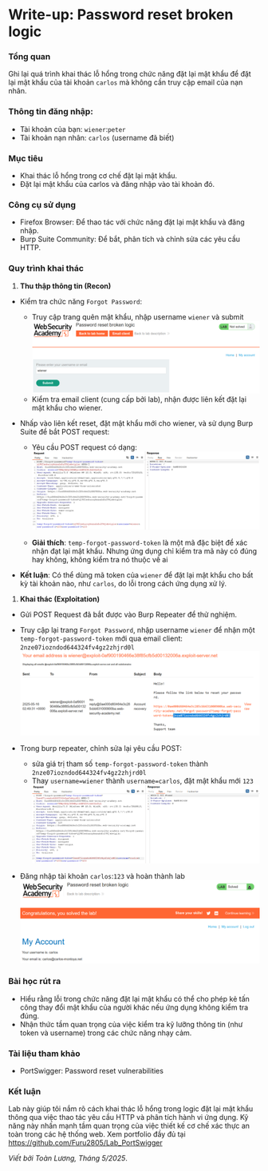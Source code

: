 # Write-up: Password reset broken logic

### Tổng quan
Ghi lại quá trình khai thác lỗ hổng trong chức năng đặt lại mật khẩu để đặt lại mật khẩu của tài khoản `carlos` mà không cần truy cập email của nạn nhân.

### Thông tin đăng nhập:
- Tài khoản của bạn: `wiener`:`peter`
- Tài khoản nạn nhân: `carlos` (username đã biết)

### Mục tiêu
- Khai thác lỗ hổng trong cơ chế đặt lại mật khẩu.
- Đặt lại mật khẩu của carlos và đăng nhập vào tài khoản đó.

### Công cụ sử dụng
- Firefox Browser: Để thao tác với chức năng đặt lại mật khẩu và đăng nhập.
- Burp Suite Community: Để bắt, phân tích và chỉnh sửa các yêu cầu HTTP.

### Quy trình khai thác 
1. **Thu thập thông tin (Recon)**
- Kiểm tra chức năng `Forgot Password`:
  - Truy cập trang quên mật khẩu, nhập username `wiener` và submit
    ![submit](./images/submit.png)
  - Kiểm tra email client (cung cấp bởi lab), nhận được liên kết đặt lại mật khẩu cho wiener. 

- Nhấp vào liên kết reset, đặt mật khẩu mới cho wiener, và sử dụng Burp Suite để bắt POST request:
  - Yêu cầu POST request có dạng:
    ![post](./images/check.png)

  - **Giải thích**: `temp-forgot-password-token` là một mã đặc biệt để xác nhận đạt lại mật khẩu. Nhưng ứng dụng chỉ kiểm tra mã này có đúng hay không, không kiểm tra nó thuộc về ai

- **Kết luận**: Có thể dùng mã token của `wiener` để đặt lại mật khẩu cho bất kỳ tài khoản nào, như `carlos`, do lỗi trong cách ứng dụng xử lý.

1. **Khai thác (Exploitation)**
- Gửi POST Request đã bắt được vào Burp Repeater để thử nghiệm.
- Truy cập lại trang `Forgot Password`, nhập username `wiener` để nhận một `temp-forgot-password-token` mới qua email client: `2nze07iozndod644324fv4gz2zhjrd0l`
    ![token](./images/email.png)

- Trong burp repeater, chỉnh sửa lại yêu cầu POST:
  - sửa giá trị tham số `temp-forgot-password-token` thành `2nze07iozndod644324fv4gz2zhjrd0l`
  - Thay `username=wiener` thành `username=carlos`, đặt mật khẩu mới `123`
    ![reset](./images/reset.png)

- Đăng nhập tài khoản `carlos`:`123` và hoàn thành lab
    ![login](./images/login_success.png)

### Bài học rút ra
- Hiểu rằng lỗi trong chức năng đặt lại mật khẩu có thể cho phép kẻ tấn công thay đổi mật khẩu của người khác nếu ứng dụng không kiểm tra đúng.
- Nhận thức tầm quan trọng của việc kiểm tra kỹ lưỡng thông tin (như token và username) trong các chức năng nhạy cảm.

### Tài liệu tham khảo
- PortSwigger: Password reset vulnerabilities

### Kết luận
Lab này giúp tôi nắm rõ cách khai thác lỗ hổng trong logic đặt lại mật khẩu thông qua việc thao tác yêu cầu HTTP và phân tích hành vi ứng dụng. Kỹ năng này nhấn mạnh tầm quan trọng của việc thiết kế cơ chế xác thực an toàn trong các hệ thống web. Xem portfolio đầy đủ tại https://github.com/Furu2805/Lab_PortSwigger 

*Viết bởi Toàn Lương, Tháng 5/2025*.
